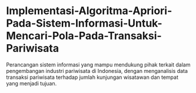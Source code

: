 # Implementasi-Algoritma-Apriori-Pada-Sistem-Informasi-Untuk-Mencari-Pola-Pada-Transaksi-Pariwisata
Perancangan sistem informasi yang mampu mendukung pihak terkait dalam pengembangan industri pariwisata di Indonesia, dengan menganalisis data transaksi pariwisata terhadap jumlah kunjungan wisatawan dan tempat yang menjadi tujuan.
